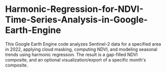 # Harmonic-Regression-for-NDVI-Time-Series-Analysis-in-Google-Earth-Engine
This Google Earth Engine code analyzes Sentinel-2 data for a specified area in 2022, applying cloud masking, computing NDVI, and modeling seasonal trends using harmonic regression. The result is a gap-filled NDVI composite, and an optional visualization/export of a specific month's composite.
